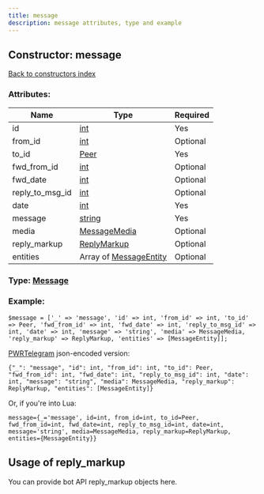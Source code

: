 ```yaml
---
title: message
description: message attributes, type and example
---
```

## Constructor: message  
[Back to constructors index](index.md)



### Attributes:

| Name     |    Type       | Required |
|----------|---------------|----------|
|id|[int](../types/int.md) | Yes|
|from\_id|[int](../types/int.md) | Optional|
|to\_id|[Peer](../types/Peer.md) | Yes|
|fwd\_from\_id|[int](../types/int.md) | Optional|
|fwd\_date|[int](../types/int.md) | Optional|
|reply\_to\_msg\_id|[int](../types/int.md) | Optional|
|date|[int](../types/int.md) | Yes|
|message|[string](../types/string.md) | Yes|
|media|[MessageMedia](../types/MessageMedia.md) | Optional|
|reply\_markup|[ReplyMarkup](../types/ReplyMarkup.md) | Optional|
|entities|Array of [MessageEntity](../types/MessageEntity.md) | Optional|



### Type: [Message](../types/Message.md)


### Example:

```
$message = ['_' => 'message', 'id' => int, 'from_id' => int, 'to_id' => Peer, 'fwd_from_id' => int, 'fwd_date' => int, 'reply_to_msg_id' => int, 'date' => int, 'message' => 'string', 'media' => MessageMedia, 'reply_markup' => ReplyMarkup, 'entities' => [MessageEntity]];
```  

[PWRTelegram](https://pwrtelegram.xyz) json-encoded version:

```
{"_": "message", "id": int, "from_id": int, "to_id": Peer, "fwd_from_id": int, "fwd_date": int, "reply_to_msg_id": int, "date": int, "message": "string", "media": MessageMedia, "reply_markup": ReplyMarkup, "entities": [MessageEntity]}
```


Or, if you're into Lua:  


```
message={_='message', id=int, from_id=int, to_id=Peer, fwd_from_id=int, fwd_date=int, reply_to_msg_id=int, date=int, message='string', media=MessageMedia, reply_markup=ReplyMarkup, entities={MessageEntity}}

```



## Usage of reply_markup

You can provide bot API reply_markup objects here.  


